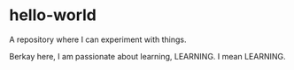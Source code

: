 # hello-world
A repository where I can experiment with things.

Berkay here, I am passionate about learning, LEARNING. I mean LEARNING.

